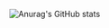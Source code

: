 ![Anurag's GitHub stats](https://github-readme-stats.vercel.app/api?username=aokani&count_private=true&show_icons=true)